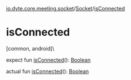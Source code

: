 [io.dyte.core.meeting.socket](../index.md)/[Socket](index.md)/[isConnected](is-connected.md)

# isConnected

[common, android]\

expect fun [isConnected](is-connected.md)(): [Boolean](https://kotlinlang.org/api/latest/jvm/stdlib/kotlin/-boolean/index.html)


actual fun [isConnected](is-connected.md)(): [Boolean](https://kotlinlang.org/api/latest/jvm/stdlib/kotlin/-boolean/index.html)
